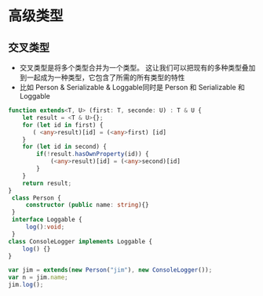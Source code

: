 # 高级类型
## 交叉类型
- 交叉类型是将多个类型合并为一个类型。 这让我们可以把现有的多种类型叠加到一起成为一种类型，它包含了所需的所有类型的特性
- 比如 Person & Serializable & Loggable同时是 Person 和 Serializable 和 Loggable
```ts
function extends<T, U> (first: T, seconde: U) : T & U {
    let result = <T & U>{};
    for (let id in first) {
       ( <any>result)[id] = (<any>first) [id]
    }
    for (let id in second) {
        if(!result.hasOwnProperty(id)) {
            (<any>result)[id] = (<any>second)[id]
        }
    }
    return result;
}
 class Person {
     constructor (public name: string){}
 }
 interface Loggable {
     log():void;
 }
class ConsoleLogger implements Loggable {
    log() {}
}

var jim = extends(new Person("jim"), new ConsoleLogger());
var n = jim.name;
jim.log();
```